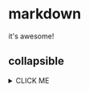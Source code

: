 # markdown

it's awesome!

## collapsible

<details><summary>CLICK ME</summary>
<p>

#### yes, even hidden code blocks!

```python
print("hello world!")
```

</p>
</details>